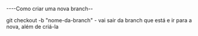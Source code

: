----Como criar uma nova branch--

git checkout -b "nome-da-branch" - vai sair da branch que está e ir para a nova, além de criá-la
